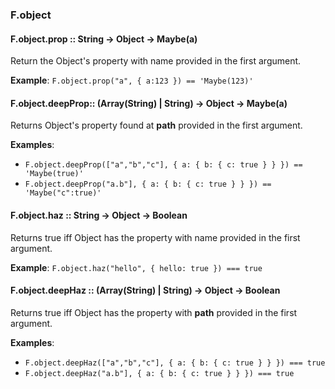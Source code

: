 ### F.object

#### F.object.prop :: String → Object → Maybe(a)

Return the Object's property with name provided in the first argument.

**Example**: `F.object.prop("a", { a:123 }) == 'Maybe(123)'`

#### F.object.deepProp:: (Array(String) | String) → Object → Maybe(a)

Returns Object's property found at **path** provided in the first argument.

**Examples**:
 * `F.object.deepProp(["a","b","c"], { a: { b: { c: true } } }) == 'Maybe(true)'`
 * `F.object.deepProp("a.b"], { a: { b: { c: true } } }) == 'Maybe("c":true)'`

#### F.object.haz :: String → Object → Boolean

Returns true iff Object has the property with name provided in the first argument.

**Example**: `F.object.haz("hello", { hello: true }) === true`

#### F.object.deepHaz :: (Array(String) | String) → Object → Boolean

Returns true iff Object has the property with **path** provided in the first argument.

**Examples**:
 * `F.object.deepHaz(["a","b","c"], { a: { b: { c: true } } }) === true`
 * `F.object.deepHaz("a.b"], { a: { b: { c: true } } }) === true`

